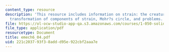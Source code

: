 ```yaml
---
content_type: resource
description: 'This resource includes information on strain: the creature and its components,
  transformation of components of strain, Mohr?s circle, and problems.'
file: https://ol-ocw-studio-app-qa.s3.amazonaws.com/courses/1-050-solid-mechanics-fall-2004/221c203793f38addd95e922cbf2aaa7e_emech6_04.pdf
file_type: application/pdf
resourcetype: Document
title: emech6_04.pdf
uid: 221c2037-93f3-8add-d95e-922cbf2aaa7e
---
```

